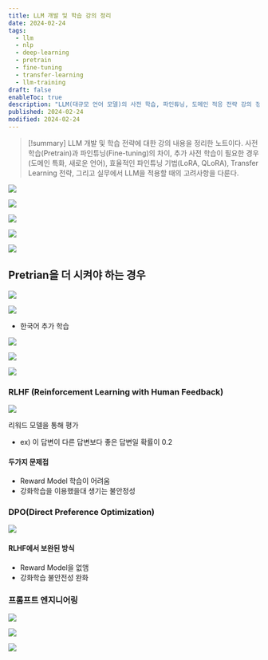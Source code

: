 ```yaml
---
title: LLM 개발 및 학습 강의 정리
date: 2024-02-24
tags:
  - llm
  - nlp
  - deep-learning
  - pretrain
  - fine-tuning
  - transfer-learning
  - llm-training
draft: false
enableToc: true
description: "LLM(대규모 언어 모델)의 사전 학습, 파인튜닝, 도메인 적응 전략 강의 정리"
published: 2024-02-24
modified: 2024-02-24
---
```


> [!summary]
> LLM 개발 및 학습 전략에 대한 강의 내용을 정리한 노트이다. 사전 학습(Pretrain)과 파인튜닝(Fine-tuning)의 차이, 추가 사전 학습이 필요한 경우(도메인 특화, 새로운 언어), 효율적인 파인튜닝 기법(LoRA, QLoRA), Transfer Learning 전략, 그리고 실무에서 LLM을 적용할 때의 고려사항을 다룬다.

![](https://i.imgur.com/OwheGkg.png)


![](https://i.imgur.com/cpXoCYf.png)


![](https://i.imgur.com/5QCtzpx.png)

![](https://i.imgur.com/2LARpuo.png)

![](https://i.imgur.com/o3tpqgX.png)


## Pretrian을 더 시켜야 하는 경우

![](https://i.imgur.com/QSUEIFh.png)

![](https://i.imgur.com/0EkqSvi.png)

+ 한국어 추가 학습


![](https://i.imgur.com/n7Cz5UG.png)

![](https://i.imgur.com/jaWHNiN.png)

![](https://i.imgur.com/oEuWV4a.png)


### RLHF (Reinforcement Learning with Human Feedback)
![](https://i.imgur.com/Bvx5WOO.png)

리워드 모델을 통해 평가
- ex) 이 답변이 다른 답변보다 좋은 답변일 확률이 0.2

#### 두가지 문제접
- Reward Model 학습이 어려움
- 강화학습을 이용했을대 생기는 불안정성


### DPO(Direct Preference Optimization)
![](https://i.imgur.com/9CDIYGK.png)

#### RLHF에서 보완된 방식
- Reward Model을 없앰
- 강화학습 불안전성 완화

### 프롬프트 엔지니어링

![](https://i.imgur.com/21OR2oL.png)


![](https://i.imgur.com/0DICcUT.png)

![](https://i.imgur.com/Bex59KB.png)

